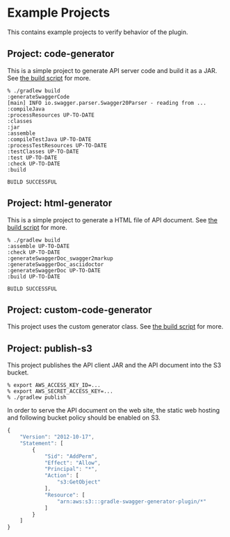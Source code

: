 Example Projects
================

This contains example projects to verify behavior of the plugin.

Project: code-generator
-----------------------

This is a simple project to generate API server code and build it as a JAR.
See [the build script](code-generator/build.gradle) for more.

```
% ./gradlew build
:generateSwaggerCode
[main] INFO io.swagger.parser.Swagger20Parser - reading from ...
:compileJava
:processResources UP-TO-DATE
:classes
:jar
:assemble
:compileTestJava UP-TO-DATE
:processTestResources UP-TO-DATE
:testClasses UP-TO-DATE
:test UP-TO-DATE
:check UP-TO-DATE
:build

BUILD SUCCESSFUL
```


Project: html-generator
-----------------------

This is a simple project to generate a HTML file of API document.
See [the build script](html-generator/build.gradle) for more.

```
% ./gradlew build
:assemble UP-TO-DATE
:check UP-TO-DATE
:generateSwaggerDoc_swagger2markup
:generateSwaggerDoc_asciidoctor
:generateSwaggerDoc UP-TO-DATE
:build UP-TO-DATE

BUILD SUCCESSFUL
```


Project: custom-code-generator
------------------------------

This project uses the custom generator class.
See [the build script](custom-code-generator/build.gradle) for more.


Project: publish-s3
-------------------

This project publishes the API client JAR and the API document into the S3 bucket.

```
% export AWS_ACCESS_KEY_ID=...
% export AWS_SECRET_ACCESS_KEY=...
% ./gradlew publish
```

In order to serve the API document on the web site,
the static web hosting and following bucket policy should be enabled on S3.

```javascript
{
	"Version": "2012-10-17",
	"Statement": [
		{
			"Sid": "AddPerm",
			"Effect": "Allow",
			"Principal": "*",
			"Action": [
				"s3:GetObject"
			],
			"Resource": [
				"arn:aws:s3:::gradle-swagger-generator-plugin/*"
			]
		}
	]
}
```
